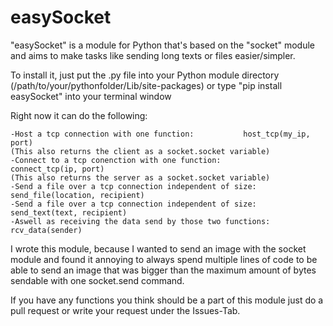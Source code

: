 # easySocket
"easySocket" is a module for Python that's based on the "socket" module and aims to make tasks like sending long texts or files easier/simpler.

To install it, just put the .py file into your Python module directory (/path/to/your/pythonfolder/Lib/site-packages) 
or type "pip install easySocket" into your terminal window

Right now it can do the following:

	-Host a tcp connection with one function:			host_tcp(my_ip, port)
	(This also returns the client as a socket.socket variable)
	-Connect to a tcp conenction with one function:			connect_tcp(ip, port)
	(This also returns the server as a socket.socket variable)
	-Send a file over a tcp connection independent of size:		send_file(location, recipient)
	-Send a file over a tcp connection independent of size:		send_text(text, recipient)
	-Aswell as receiving the data send by those two functions:	rcv_data(sender)
	
I wrote this module, because I wanted to send an image with the socket module and found it annoying to always spend multiple lines of code to be able to send an image that was bigger than the maximum amount of bytes sendable with one socket.send command.

If you have any functions you think should be a part of this module just do a pull request or write your request under the Issues-Tab.
